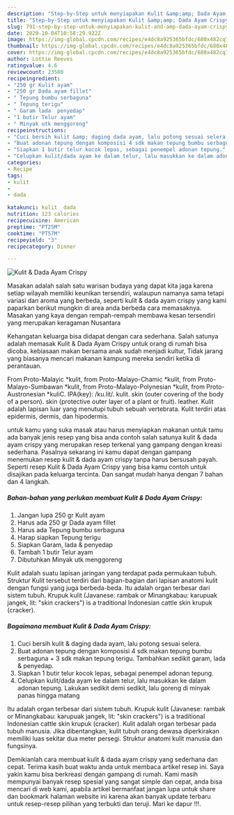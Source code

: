 ```yaml
---
description: "Step-by-Step untuk menyiapakan Kulit &amp;amp; Dada Ayam Crispy Luar biasa"
title: "Step-by-Step untuk menyiapakan Kulit &amp;amp; Dada Ayam Crispy Luar biasa"
slug: 791-step-by-step-untuk-menyiapakan-kulit-and-amp-dada-ayam-crispy-luar-biasa
date: 2020-10-04T10:58:29.922Z
image: https://img-global.cpcdn.com/recipes/e4dc8a925365bfdc/680x482cq70/kulit-dada-ayam-crispy-foto-resep-utama.jpg
thumbnail: https://img-global.cpcdn.com/recipes/e4dc8a925365bfdc/680x482cq70/kulit-dada-ayam-crispy-foto-resep-utama.jpg
cover: https://img-global.cpcdn.com/recipes/e4dc8a925365bfdc/680x482cq70/kulit-dada-ayam-crispy-foto-resep-utama.jpg
author: Lottie Reeves
ratingvalue: 4.6
reviewcount: 23580
recipeingredient:
- "250 gr Kulit ayam"
- "250 gr Dada ayam fillet"
- " Tepung bumbu serbaguna"
- " Tepung terigu"
- " Garam lada  penyedap"
- "1 butir Telur ayam"
- " Minyak utk menggoreng"
recipeinstructions:
- "Cuci bersih kulit &amp; daging dada ayam, lalu potong sesuai selera."
- "Buat adonan tepung dengan komposisi 4 sdk makan tepung bumbu serbaguna + 3 sdk makan tepung terigu. Tambahkan sedikit garam, lada &amp; penyedap."
- "Siapkan 1 butir telur kocok lepas, sebagai penempel adonan tepung."
- "Celupkan kulit/dada ayam ke dalam telur, lalu masukkan ke dalam adonan tepung. Lakukan sedikit demi sedikit, lalu goreng di minyak panas hingga matang"
categories:
- Recipe
tags:
- kulit
- 
- dada

katakunci: kulit  dada 
nutrition: 123 calories
recipecuisine: American
preptime: "PT25M"
cooktime: "PT57M"
recipeyield: "3"
recipecategory: Dinner

---
```



![Kulit &amp; Dada Ayam Crispy](https://img-global.cpcdn.com/recipes/e4dc8a925365bfdc/680x482cq70/kulit-dada-ayam-crispy-foto-resep-utama.jpg)

Masakan adalah salah satu warisan budaya yang dapat kita jaga karena setiap wilayah memiliki keunikan tersendiri, walaupun namanya sama tetapi variasi dan aroma yang berbeda, seperti kulit &amp; dada ayam crispy yang kami paparkan berikut mungkin di area anda berbeda cara memasaknya. Masakan yang kaya dengan rempah-rempah membawa kesan tersendiri yang merupakan keragaman Nusantara

Kehangatan keluarga bisa didapat dengan cara sederhana. Salah satunya adalah memasak Kulit &amp; Dada Ayam Crispy untuk orang di rumah bisa dicoba. kebiasaan makan bersama anak sudah menjadi kultur, Tidak jarang yang biasanya mencari makanan kampung mereka sendiri ketika di perantauan.

From Proto-Malayic *kulit, from Proto-Malayo-Chamic *kulit, from Proto-Malayo-Sumbawan *kulit, from Proto-Malayo-Polynesian *kulit, from Proto-Austronesian *kuliC. IPA(key): /ku.lit/. kulit. skin (outer covering of the body of a person). skin (protective outer layer of a plant or fruit). leather. Kulit adalah lapisan luar yang menutupi tubuh sebuah vertebrata. Kulit terdiri atas epidermis, dermis, dan hipodermis.

untuk kamu yang suka masak atau harus menyiapkan makanan untuk tamu ada banyak jenis resep yang bisa anda contoh salah satunya kulit &amp; dada ayam crispy yang merupakan resep terkenal yang gampang dengan kreasi sederhana. Pasalnya sekarang ini kamu dapat dengan gampang menemukan resep kulit &amp; dada ayam crispy tanpa harus bersusah payah.
Seperti resep Kulit &amp; Dada Ayam Crispy yang bisa kamu contoh untuk disajikan pada keluarga tercinta. Dan sangat mudah hanya dengan 7 bahan dan 4 langkah.


<!--inarticleads1-->

##### Bahan-bahan yang perlukan membuat Kulit &amp; Dada Ayam Crispy:

1. Jangan lupa 250 gr Kulit ayam
1. Harus ada 250 gr Dada ayam fillet
1. Harus ada  Tepung bumbu serbaguna
1. Harap siapkan  Tepung terigu
1. Siapkan  Garam, lada &amp; penyedap
1. Tambah 1 butir Telur ayam
1. Dibutuhkan  Minyak utk menggoreng


Kulit adalah suatu lapisan jaringan yang terdapat pada permukaan tubuh. Struktur Kulit tersebut terdiri dari bagian-bagian dari lapisan anatomi kulit dengan fungsi yang juga berbeda-beda. Itu adalah organ terbesar dari sistem tubuh. Krupuk kulit (Javanese: rambak or Minangkabau: karupuak jangek, lit: &#34;skin crackers&#34;) is a traditional Indonesian cattle skin krupuk (cracker). 

<!--inarticleads2-->

##### Bagaimana membuat  Kulit &amp; Dada Ayam Crispy:

1. Cuci bersih kulit &amp; daging dada ayam, lalu potong sesuai selera.
1. Buat adonan tepung dengan komposisi 4 sdk makan tepung bumbu serbaguna + 3 sdk makan tepung terigu. Tambahkan sedikit garam, lada &amp; penyedap.
1. Siapkan 1 butir telur kocok lepas, sebagai penempel adonan tepung.
1. Celupkan kulit/dada ayam ke dalam telur, lalu masukkan ke dalam adonan tepung. Lakukan sedikit demi sedikit, lalu goreng di minyak panas hingga matang


Itu adalah organ terbesar dari sistem tubuh. Krupuk kulit (Javanese: rambak or Minangkabau: karupuak jangek, lit: &#34;skin crackers&#34;) is a traditional Indonesian cattle skin krupuk (cracker). Kulit adalah organ terbesar pada tubuh manusia. Jika dibentangkan, kulit tubuh orang dewasa diperkirakan memiliki luas sekitar dua meter persegi. Struktur anatomi kulit manusia dan fungsinya. 

Demikianlah cara membuat kulit &amp; dada ayam crispy yang sederhana dan cepat. Terima kasih buat waktu anda untuk membaca artikel resep ini. Saya yakin kamu bisa berkreasi dengan gampang di rumah. Kami masih mempunyai banyak resep spesial yang sangat simple dan cepat, anda bisa mencari di web kami, apabila artikel bermanfaat jangan lupa untuk share dan bookmark halaman website ini karena akan banyak update terbaru untuk resep-resep pilihan yang terbukti dan teruji. Mari ke dapur !!!. 
